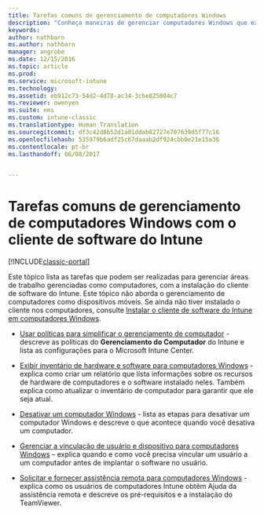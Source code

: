 ```yaml
---
title: Tarefas comuns de gerenciamento de computadores Windows
description: "Conheça maneiras de gerenciar computadores Windows que executam o cliente de software do Intune."
keywords: 
author: nathbarn
ms.author: nathbarn
manager: angrobe
ms.date: 12/15/2016
ms.topic: article
ms.prod: 
ms.service: microsoft-intune
ms.technology: 
ms.assetid: eb912c73-54d2-4d78-ac34-3cbe825804c7
ms.reviewer: owenyen
ms.suite: ems
ms.custom: intune-classic
ms.translationtype: Human Translation
ms.sourcegitcommit: df3c42d8b52d1a01ddab82727e707639d5f77c16
ms.openlocfilehash: 535979b6adf25c67daaab2df924cbb0e21e15a36
ms.contentlocale: pt-br
ms.lasthandoff: 06/08/2017


---
```


# <a name="common-windows-pc-management-tasks-with-the-intune-software-client"></a>Tarefas comuns de gerenciamento de computadores Windows com o cliente de software do Intune

[!INCLUDE[classic-portal](../includes/classic-portal.md)]

Este tópico lista as tarefas que podem ser realizadas para gerenciar áreas de trabalho gerenciadas como computadores, com a instalação do cliente de software do Intune. Este tópico não aborda o gerenciamento de computadores como dispositivos móveis. Se ainda não tiver instalado o cliente nos computadores, consulte [Instalar o cliente de software do Intune em computadores Windows](install-the-windows-pc-client-with-microsoft-intune.md).


- [Usar políticas para simplificar o gerenciamento de computador](use-policies-to-simplify-windows-pc-management.md) - descreve as políticas do **Gerenciamento do Computador** do Intune e lista as configurações para o Microsoft Intune Center.

- [Exibir inventário de hardware e software para computadores Windows](view-hardware-and-software-inventory-for-windows-pcs-in-microsoft-intune.md) - explica como criar um relatório que lista informações sobre os recursos de hardware de computadores e o software instalado neles. Também explica como atualizar o inventário de computador para garantir que ele seja atual.

- [Desativar um computador Windows](retire-a-windows-pc-with-microsoft-intune.md) - lista as etapas para desativar um computador Windows e descreve o que acontece quando você desativa um computador.

- [Gerenciar a vinculação de usuário e dispositivo para computadores Windows](manage-user-device-linking-for-windows-pcs-with-microsoft-intune.md) – explica quando e como você precisa vincular um usuário a um computador antes de implantar o software no usuário.

- [Solicitar e fornecer assistência remota para computadores Windows](request-and-provide-remote-assistance-for-windows-pcs-in-microsoft-intune.md) - explica como os usuários de computadores Intune obtêm Ajuda da assistência remota e descreve os pré-requisitos e a instalação do TeamViewer.



